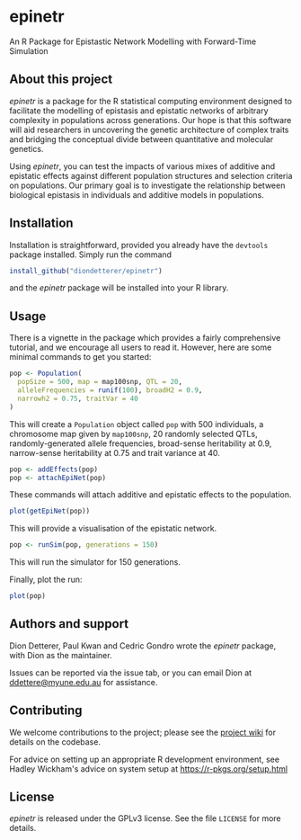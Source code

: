 # epinetr
An R Package for Epistastic Network Modelling with Forward-Time Simulation

## About this project
*epinetr* is a package for the R statistical computing environment designed to facilitate the modelling of epistasis and epistatic networks of arbitrary complexity in populations across generations. Our hope is that this software will aid researchers in uncovering the genetic architecture of complex traits and bridging the conceptual divide between quantitative and molecular genetics.

Using *epinetr*, you can test  the impacts of various mixes of additive and epistatic effects against different population structures and selection criteria on populations. Our primary goal is to investigate the relationship between biological epistasis in individuals and additive models in populations.

## Installation
Installation is straightforward, provided you already have the `devtools` package installed. Simply run the command

```r
install_github("diondetterer/epinetr")
```

and the *epinetr* package will be installed into your R library.

## Usage
There is a vignette in the package which provides a fairly comprehensive tutorial, and we encourage all users to read it. However, here are some minimal commands to get you started:

```r
pop <- Population(
  popSize = 500, map = map100snp, QTL = 20,
  alleleFrequencies = runif(100), broadH2 = 0.9,
  narrowh2 = 0.75, traitVar = 40
)
```

This will create a `Population` object called `pop` with 500 individuals, a chromosome map given by `map100snp`, 20 randomly selected QTLs, randomly-generated allele frequencies, broad-sense heritability at 0.9, narrow-sense heritability at 0.75 and trait variance at 40.

```r
pop <- addEffects(pop)
pop <- attachEpiNet(pop)
```

These commands will attach additive and epistatic effects to the population.

```r
plot(getEpiNet(pop))
```

This will provide a visualisation of the epistatic network.

```r
pop <- runSim(pop, generations = 150)
```

This will run the simulator for 150 generations.

Finally, plot the run:

```r
plot(pop)
```

## Authors and support
Dion Detterer, Paul Kwan and Cedric Gondro wrote the *epinetr* package, with Dion as the maintainer.

Issues can be reported via the issue tab, or you can email Dion at ddettere@myune.edu.au for assistance.

## Contributing
We welcome contributions to the project; please see the [project wiki](https://github.com/diondetterer/epinetr/wiki) for details on the codebase.

For advice on setting up an appropriate R development environment, see Hadley Wickham's advice on system setup at https://r-pkgs.org/setup.html

## License
*epinetr* is released under the GPLv3 license. See the file `LICENSE` for more details.
